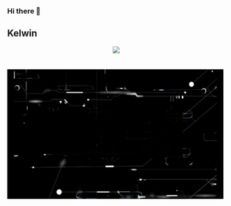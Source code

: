 ### Hi there 👋
<h2> Kelwin </h2>
<div align="center">
  <a href="https://github.com/kelwinxd">
  <img height="180em" src="https://github-readme-stats.vercel.app/api?username=kelwinxd&show_icons=true&theme=dracula&include_all_commits=true&count_private=true"/>
  
</div>
</br>
</br>

 <div>
<img src="https://github.com/kelwinxd/HTML-CSS/blob/main/readmevideo.gif" width="500px" height="300px" />
  
  </div>
 

<!--
**kelwinxd/kelwinxd** is a ✨ _special_ ✨ repository because its `README.md` (this file) appears on your GitHub profile.

Here are some ideas to get you started:

- 🔭 I’m currently working on ...
- 🌱 I’m currently learning ...
- 👯 I’m looking to collaborate on ...
- 🤔 I’m looking for help with ...
- 💬 Ask me about ...
- 📫 How to reach me: ...
- 😄 Pronouns: ...
- ⚡ Fun fact: ...
-->
